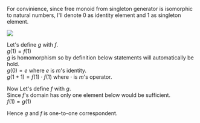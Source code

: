 For convinience, since free monoid from singleton generator is isomorphic to natural numbers, I'll denote 0 as identity element and 1 as singleton element.

![](assets/IMG_F92ACCF53977-1.jpeg)

Let's define $`g`$ with $`f`$.  
$`g(1) = f(1)`$  
$`g`$ is homomorphism so by definition below statements will automatically be hold.  
$`g(0) = e`$ where $`e`$ is $`m`$'s identity.  
$`g(1 + 1) = f(1) \cdot f(1)`$ where $`\cdot`$ is $`m`$'s operator.  

Now Let's define $`f`$ with $`g`$.  
Since $`f`$'s domain has only one element below would be sufficient.  
$`f(1) = g(1)`$  

Hence $`g`$ and $`f`$ is one-to-one correspondent.